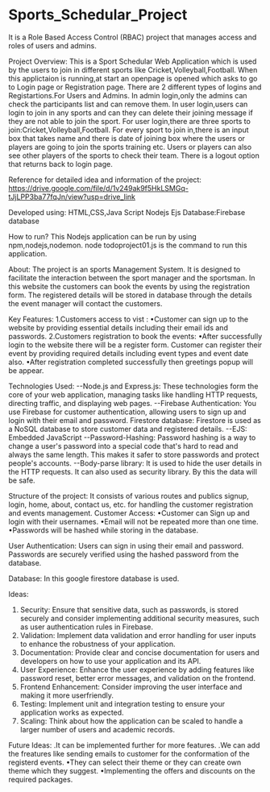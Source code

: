 # Sports_Schedular_Project

It is a Role Based Access Control (RBAC) project that manages access and roles of users and admins.

Project Overview:
This is a Sport Schedular Web Application which is used by the users to join in different sports like Cricket,Volleyball,Football.
When this applictaion is running,at start an openpage is opened which asks to go to Login page or Registration page.
There are 2 different types of logins and Registartions.For Users and Admins.
In admin login,only the admins can check the participants list and can remove them.
In user login,users can login to join in any sports and can they can delete their joining message if they are not able to join the sport.
For user login,there are three sports to join:Cricket,Volleyball,Football.
For every sport to join in,there is an input box that takes name and there is date of joining box where the users or players are going to join the sports training etc.
Users or players can also see other players of the sports to check their team.
There is a logout option that returns back to login page.

Reference for detailed idea and information of the project:
https://drive.google.com/file/d/1v249ak9f5HkLSMGq-tJjLPP3ba77fqJn/view?usp=drive_link

Developed using:
HTML,CSS,Java Script
Nodejs
Ejs
Database:Firebase database

How to run?
This Nodejs application can be run by using npm,nodejs,nodemon.
node todoproject01.js is the command to run this application.

About:
The project is an sports Management System. It is designed to facilitate the 
interaction between the sport manager and the sportsman. In this website the 
customers can book the events by using the registration form. The registered details 
will be stored in database through the details the event manager will contact the 
customers. 

Key Features: 
1.Customers access to vist : 
•Customer can sign up to the website by providing essential details including their email 
ids and passwords. 
2.Customers registration to book the events: 
•After successfully login to the website there will be a register form. Customer can register 
their event by providing required details including event types and event date also. 
•After registration completed successfully then greetings popup will be appear. 

Technologies Used: 
--Node.js and Express.js: These technologies form the core of your web application, 
managing tasks like handling HTTP requests, directing traffic, and displaying web 
pages. 
--Firebase Authentication: You use Firebase for customer authentication, allowing users to 
sign up and login with their email and password. 
Firestore database: Firestore is used as a NoSQL database to store customer data and 
registered details. 
--EJS: Embedded JavaScript 
--Password-Hashing: Password hashing is a way to change a user's password into a 
special code that's hard to read and always the same length. This makes it safer to 
store passwords and protect people's accounts. 
--Body-parse library: It is used to hide the user details in the HTTP requests. It can also 
used as security library. By this the data will be safe. 

Structure of the project: 
It consists of various routes and publics signup, login, home, about, contact us, etc. for handling the customer registration and events management. 
Customer Access: 
•Customer can Sign up and login with their usernames. 
•Email will not be repeated more than one time. 
•Passwords will be hashed while storing in the database. 

User Authentication: 
Users can sign in using their email and password. 
Passwords are securely verified using the hashed password from the database. 

Database: 
In this google firestore database is used. 

Ideas: 
1. Security: Ensure that sensitive data, such as passwords, is stored securely and 
consider implementing additional security measures, such as user authentication rules 
in Firebase. 
2. Validation: Implement data validation and error handling for user inputs to enhance 
the robustness of your application. 
3. Documentation: Provide clear and concise documentation for users and developers 
on how to use your application and its API. 
4. User Experience: Enhance the user experience by adding features like password 
reset, better error messages, and validation on the frontend. 
5. Frontend Enhancement: Consider improving the user interface and making it more 
userfriendly. 
6. Testing: Implement unit and integration testing to ensure your application works as 
expected.
7. Scaling: Think about how the application can be scaled to handle a larger 
number of users and academic records.

Future Ideas: 
.It can be implemented further for more features. 
.We can add the freatures like sending emails to customer for the conformation of the 
registerd events. 
•They can select their theme or they can create own theme which they suggest. 
•Implementing the offers and discounts on the required packages. 

